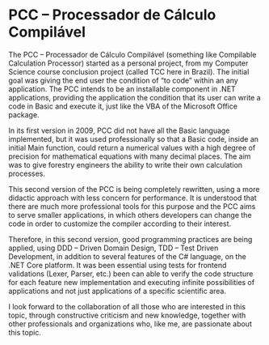 # PCC – Processador de Cálculo Compilável
The PCC – Processador de Cálculo Compilável  (something like Compilable Calculation Processor) started as a personal project, from my Computer Science course conclusion project (called TCC here in Brazil). The initial goal was giving the end user the condition of “to code” within an any application. The PCC intends to be an installable component in .NET applications, providing the application the condition that its user can write a code in Basic and execute it, just like the VBA of the Microsoft Office package.  

In its first version in 2009, PCC did not have all the Basic language implemented, but it was used professionally so that a Basic code, inside an initial Main function, could return a numerical values with a high degree of precision for mathematical equations with many decimal places. The aim was to give forestry engineers the ability to write their own calculation processes. 

This second version of the PCC is being completely rewritten, using a more didactic approach with less concern for performance. It is understood that there are much more professional tools for this purpose and the PCC aims to serve smaller applications, in which others developers can change the code in order to customize the compiler according to their interest. 

Therefore, in this second version, good programming practices are being applied, using DDD – Driven Domain Design, TDD – Test Driven Development, in addition to several features of the C# language, on the .NET Core platform. It was been essential using tests for frontend validations (Lexer, Parser, etc.) been can able to verify the code structure for each feature new implementation and executing infinite possibilities of applications and not just applications of a specific scientific area. 

I look forward to the collaboration of all those who are interested in this topic, through constructive criticism and new knowledge, together with other professionals and organizations who, like me, are passionate about this topic.
